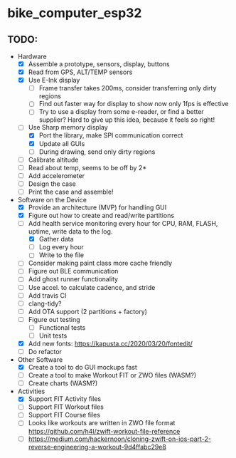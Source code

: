# bike_computer_esp32

## TODO:
- Hardware
  - [x] Assemble a prototype, sensors, display, buttons
  - [x] Read from GPS, ALT/TEMP sensors
  - [x] Use E-Ink display
    - [ ] Frame transfer takes 200ms, consider transferring only dirty regions
    - [ ] Find out faster way for display to show now only 1fps is effective
    - [ ] Try to use a display from some e-reader, or find a better supplier? Hard to give up this idea, because it feels so right!
  - [ ] Use Sharp memory display
    - [x] Port the library, make SPI communication correct
    - [x] Update all GUIs
    - [ ] During drawing, send only dirty regions
  - [ ] Calibrate altitude
  - [ ] Read about temp, seems to be off by 2*
  - [ ] Add accelerometer
  - [ ] Design the case
  - [ ] Print the case and assemble!
- Software on the Device
  - [x] Provide an architecture (MVP) for handling GUI
  - [x] Figure out how to create and read/write partitions
  - [ ] Add health service monitoring every hour for CPU, RAM, FLASH, uptime, write data to the log.
    - [x] Gather data
    - [ ] Log every hour
    - [ ] Write to the file
  - [ ] Consider making paint class more cache friendly
  - [ ] Figure out BLE communication
  - [ ] Add ghost runner functionality
  - [ ] Use accel. to calculate cadence, and stride
  - [ ] Add travis CI
  - [ ] clang-tidy?
  - [ ] Add OTA support (2 partitions + factory)
  - [ ] Figure out testing
    - [ ] Functional tests
    - [ ] Unit tests
  - [x] Add new fonts: https://kapusta.cc/2020/03/20/fontedit/
  - [ ] Do refactor
- Other Software
  - [x] Create a tool to do GUI mockups fast
  - [ ] Create a tool to make Workout FIT or ZWO files (WASM?)
  - [ ] Create charts (WASM?)

- Activities
  - [x] Support FIT Activity files
  - [ ] Support FIT Workout files
  - [ ] Support FIT Course files
  - [ ] Looks like workouts are written in ZWO file format https://github.com/h4l/zwift-workout-file-reference
  - [ ] https://medium.com/hackernoon/cloning-zwift-on-ios-part-2-reverse-engineering-a-workout-9d4ffabc29e8
